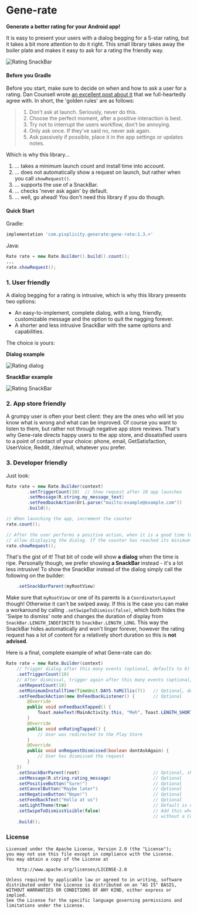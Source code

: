 
# Gene-rate

**Generate a better rating for your Android app!**

It is easy to present your users with a dialog begging for a 5-star rating, but it takes a bit more attention to do it right. This small library takes away the boiler plate and makes it easy to ask for a rating the friendly way.

![Rating SnackBar](http://i.imgur.com/Yw1KUtS.png)

#### Before you Gradle

Before you start, make sure to decide on when and how to ask a user for a rating. Dan Counsell
wrote [an excellent post about it][1] that we full-heartedly agree with. In short, the 'golden
rules' are as follows:

> 1. Don't ask at launch. Seriously, never do this.
> 2. Choose the perfect moment, after a positive interaction is best.
> 3. Try not to interrupt the users workflow, don't be annoying.
> 4. Only ask once. If they've said no, never ask again.
> 5. Ask passively if possible, place it in the app settings or updates notes.

Which is why this library...

1. ... takes a minimum launch count and install time into account.
2. ... does not automatically show a request on launch, but rather when you call
`showRequest()`.
3. ... supports the use of a SnackBar.
4. ... checks 'never ask again' by default.
5. ... well, go ahead! You don't need this library if you do though.


#### Quick Start

Gradle: 

```groovy
implementation 'com.pixplicity.generate:gene-rate:1.3.+'
```

Java:

```java
Rate rate = new Rate.Builder().build().count();
...
rate.showRequest();
```


### 1. User friendly

A dialog begging for a rating is intrusive, which is why this library presents two options:

- An easy-to-implement, complete dialog, with a long, friendly, customizable message and the option to quit the nagging forever.
- A shorter and less intrusive SnackBar with the same options and capabilities.

The choice is yours:

**Dialog example**

![Rating dialog](http://i.imgur.com/bywOtbU.png)


**SnackBar example**

![Rating SnackBar](http://i.imgur.com/Yw1KUtS.png)


### 2. App store friendly

A grumpy user is often your best client: they are the ones who will let you know what is wrong and what can be improved. Of course you want to listen to them, but rather not through negative app store reviews. That's why Gene-rate directs happy users to the app store, and dissatisfied users to a point of contact of your choice: phone, email, GetSatisfaction, UserVoice, Reddit, /dev/null, whatever you prefer.


### 3. Developer friendly

Just look:

```java
Rate rate = new Rate.Builder(context)
        .setTriggerCount(10)  // Show request after 10 app launches
        .setMessage(R.string.my_message_text)
        .setFeedbackAction(Uri.parse("mailto:example@example.com"))
        .build();

// When launching the app, increment the counter
rate.count();

// After the user performs a positive action, when it is a good time to show a rating request,
// allow displaying the dialog. If the counter has reached its minimum trigger number, it will now show.
rate.showRequest();
```

That's the gist of it! That bit of code will show **a dialog** when the time is ripe. Personally
though, we prefer showing **a SnackBar** instead - it's a lot less intrusive! To show the SnackBar
instead of the dialog simply call the following on the builder:

```java
	.setSnackBarParent(myRootView)
```

Make sure that `myRootView` or one of its parents is a `CoordinatorLayout` though! Otherwise it
can't be swiped away. If this is the case you can make a workaround by calling
`.setSwipeToDismiss(false)`, which both hides the 'Swipe to dismiss' note and changes the duration
of display from `SnackBar.LENGTH_INDEFINITE` to `SnackBar.LENGTH_LONG`. This way the SnackBar hides
automatically and won't linger forever, however the rating request has a lot of content for a
relatively short duration so this is **not advised**.



Here is a final, complete example of what Gene-rate can do:

```java
Rate rate = new Rate.Builder(context)
    // Trigger dialog after this many events (optional, defaults to 6)
    .setTriggerCount(10)
    // After dismissal, trigger again after this many events (optional, defaults to 30)
    .setRepeatCount(10)
    .setMinimumInstallTime(TimeUnit.DAYS.toMillis(7))   // Optional, defaults to 7 days
    .setFeedbackAction(new OnFeedbackListener() {       // Optional
        @Override
        public void onFeedbackTapped() {
            Toast.makeText(MainActivity.this, "Meh", Toast.LENGTH_SHORT).show();
        }
        @Override
        public void onRatingTapped() {
            // User was redirected to the Play Store
        }
        @Override
        public void onRequestDismissed(boolean dontAskAgain) {
            // User has dismissed the request
        }
    })
    .setSnackBarParent(root)                            // Optional, shows dialog by default
    .setMessage(R.string.rating_message)                // Optional
    .setPositiveButton("Sure!")                         // Optional
    .setCancelButton("Maybe later")                     // Optional
    .setNegativeButton("Nope!")                         // Optional
    .setFeedbackText("Holla at us")                     // Optional
    .setLightTheme(true)                                // Default is dark
    .setSwipeToDismissVisible(false)                    // Add this when using the Snackbar
                                                        // without a CoordinatorLayout as a parent.
    .build();
```

### License

```
Licensed under the Apache License, Version 2.0 (the "License");
you may not use this file except in compliance with the License.
You may obtain a copy of the License at

    http://www.apache.org/licenses/LICENSE-2.0

Unless required by applicable law or agreed to in writing, software
distributed under the License is distributed on an "AS IS" BASIS,
WITHOUT WARRANTIES OR CONDITIONS OF ANY KIND, either express or implied.
See the License for the specific language governing permissions and
limitations under the License.
```

[1]: https://medium.com/@dancounsell/prompting-for-app-reviews-97d9e78dd5fd
